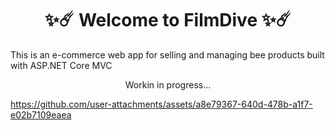 <h1 align="center">✨☄️ Welcome to FilmDive ✨☄️</h1>
<p>This is an e-commerce web app for selling and managing bee products built with ASP.NET Core MVC</p>

<p align="center">Workin in progress...</p> 


https://github.com/user-attachments/assets/a8e79367-640d-478b-a1f7-e02b7109eaea


